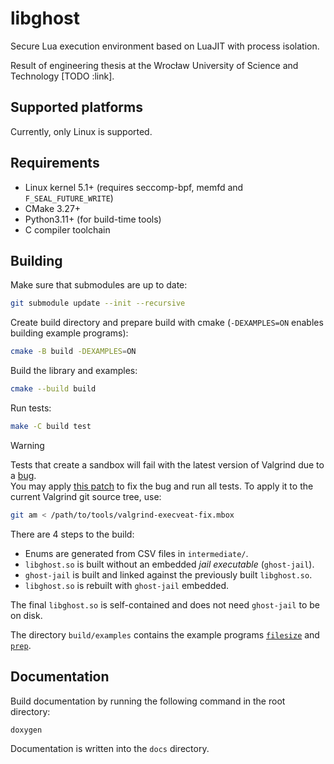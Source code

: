 # libghost

Secure Lua execution environment based on LuaJIT with process isolation.

Result of engineering thesis at the Wrocław University of Science and Technology [TODO :link].

## Supported platforms

Currently, only Linux is supported.

## Requirements

* Linux kernel 5.1+ (requires seccomp-bpf, memfd and `F_SEAL_FUTURE_WRITE`)
* CMake 3.27+
* Python3.11+ (for build-time tools)
* C compiler toolchain

## Building

Make sure that submodules are up to date:

```sh
git submodule update --init --recursive
```

Create build directory and prepare build with cmake (`-DEXAMPLES=ON` enables building example programs):

```sh
cmake -B build -DEXAMPLES=ON
```

Build the library and examples:

```sh
cmake --build build
```

Run tests:

```sh
make -C build test
```

> [!WARNING]
> Tests that create a sandbox will fail with the latest version of Valgrind due to a [bug](https://bugs.kde.org/show_bug.cgi?id=496353).  
> You may apply [this patch](tools/valgrind-execveat-fix.mbox) to fix the bug and run all tests. To apply it to the current Valgrind git source tree, use:
>
> ```sh
> git am < /path/to/tools/valgrind-execveat-fix.mbox
> ```

There are 4 steps to the build:

* Enums are generated from CSV files in `intermediate/`.
* `libghost.so` is built without an embedded *jail executable* (`ghost-jail`).
* `ghost-jail` is built and linked against the previously built `libghost.so`.
* `libghost.so` is rebuilt with `ghost-jail` embedded.

The final `libghost.so` is self-contained and does not need `ghost-jail` to be on disk.

The directory `build/examples` contains the example programs [`filesize`](examples/filesize/README.md) and [`prep`](examples/prep/README.md).

## Documentation

Build documentation by running the following command in the root directory:

```sh
doxygen
```

Documentation is written into the `docs` directory.
